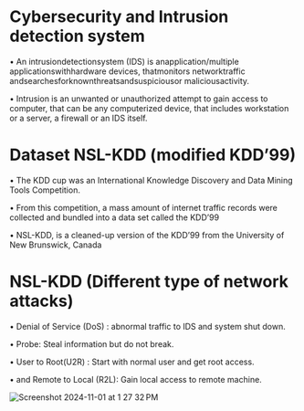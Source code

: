 # Cybersecurity and Intrusion detection system

• An intrusiondetectionsystem (IDS) is anapplication/multiple applicationswithhardware devices, thatmonitors networktraffic andsearchesforknownthreatsandsuspiciousor maliciousactivity.

• Intrusion is an unwanted or unauthorized attempt to gain access to computer, that can be any computerized device, that includes workstation or a server, a firewall or an IDS itself.


# Dataset NSL-KDD (modified KDD’99)
• The KDD cup was an International Knowledge Discovery and Data Mining Tools Competition.

• From this competition, a mass amount of internet traffic records were collected and bundled into a data set called the KDD’99

• NSL-KDD, is a cleaned-up version of the KDD’99 from the University of New Brunswick, Canada

# NSL-KDD (Different type of network attacks)
• Denial of Service (DoS) : abnormal traffic to IDS and system shut down.

• Probe: Steal information but do not break.

• User to Root(U2R) : Start with normal user and get root access.

• and Remote to Local (R2L): Gain local access to remote machine.

![Screenshot 2024-11-01 at 1 27 32 PM](https://github.com/user-attachments/assets/d8191c83-028a-4e38-ad6a-b716f3d56801)

